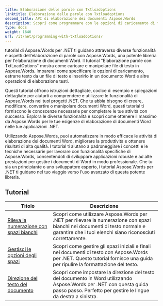 ```yaml
---
title: Elaborazione delle parole con Txtloadoptions
linktitle: Elaborazione delle parole con Txtloadoptions
second_title: API di elaborazione dei documenti Aspose.Words
description: Scopri come programmare con le opzioni di caricamento di file di testo in Aspose.Words per .NET. Scopri come specificare la codifica, ignorare i caratteri sconosciuti, gestire le interruzioni di riga e altro ancora con esercitazioni dettagliate e codice di esempio in C#.
type: docs
weight: 1640
url: /it/net/programming-with-txtloadoptions/
---
```

tutorial di Aspose.Words per .NET ti guidano attraverso diverse funzionalità e aspetti dell'elaborazione di parole con Aspose.Words, una potente libreria per l'elaborazione di documenti Word. Il tutorial "Elaborazione parole con TxtLoadOptions" mostra come caricare e manipolare file di testo in Aspose.Words. Imparerai come specificare le opzioni di caricamento, estrarre testo da un file di testo e inserirlo in un documento Word e altre operazioni di elaborazione testi.

Questi tutorial offrono istruzioni dettagliate, codice di esempio e spiegazioni dettagliate per aiutarti a comprendere e utilizzare le funzionalità di Aspose.Words nei tuoi progetti .NET. Che tu abbia bisogno di creare, modificare, convertire o manipolare documenti Word, questi tutorial ti forniscono le conoscenze necessarie per completare le tue attività con successo. Esplora le diverse funzionalità e scopri come ottenere il massimo da Aspose.Words per le tue esigenze di elaborazione di documenti Word nelle tue applicazioni .NET.

Utilizzando Aspose.Words, puoi automatizzare in modo efficace le attività di elaborazione dei documenti Word, migliorare la produttività e ottenere risultati di alta qualità. I tutorial ti aiutano a padroneggiare i concetti e le tecniche necessarie per lavorare con funzionalità specifiche di Aspose.Words, consentendoti di sviluppare applicazioni robuste e ad alte prestazioni per gestire i documenti di Word in modo professionale. Che tu sia un principiante o uno sviluppatore esperto, i tutorial Aspose.Words per .NET ti guidano nel tuo viaggio verso l'uso avanzato di questa potente libreria.

 ## Tutorial
| Titolo | Descrizione |
| --- | --- |
| [Rileva la numerazione con spazi bianchi](./detect-numbering-with-whitespaces/) | Scopri come utilizzare Aspose.Words per .NET per rilevare la numerazione con spazi bianchi nei documenti di testo normale e garantire che i tuoi elenchi siano riconosciuti correttamente. |
| [Gestisci le opzioni degli spazi](./handle-spaces-options/) | Scopri come gestire gli spazi iniziali e finali nei documenti di testo con Aspose.Words per .NET. Questo tutorial fornisce una guida per ripulire la formattazione del testo. |
| [Direzione del testo del documento](./document-text-direction/) | Scopri come impostare la direzione del testo del documento in Word utilizzando Aspose.Words per .NET con questa guida passo passo. Perfetto per gestire le lingue da destra a sinistra. |